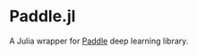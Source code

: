 # Paddle.jl
A Julia wrapper for <a href="https://github.com/PaddlePaddle/Paddle">Paddle</a> deep learning library.
